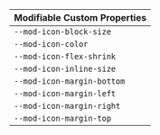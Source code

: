| Modifiable Custom Properties |
| --- |
| `--mod-icon-block-size` |
| `--mod-icon-color` |
| `--mod-icon-flex-shrink` |
| `--mod-icon-inline-size` |
| `--mod-icon-margin-bottom` |
| `--mod-icon-margin-left` |
| `--mod-icon-margin-right` |
| `--mod-icon-margin-top` |